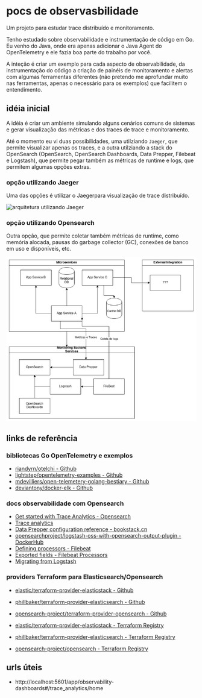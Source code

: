 # pocs de observasbilidade #

Um projeto para estudar trace distribuído e monitoramento.

Tenho estudado sobre observabilidade e instrumentação de
código em Go. Eu venho do Java, onde era apenas adicionar 
o Java Agent do OpenTelemetry e ele fazia boa parte do trabalho
por você.

A inteção é criar um exemplo para cada aspecto de observabilidade,
da instrumentação do código a criação de painéis de monitoramento
e alertas com algumas ferramentas diferentes (não pretendo me
aprofundar muito nas ferramentas, apenas o necessário para os
exemplos) que facilitem o entendimento.


## idéia inicial ##

A idéia é criar um ambiente simulando alguns cenários comuns
de  sistemas e gerar visualização das métricas e dos traces
de trace e monitoramento.

Até o momento eu vi duas possibilidades, uma utilziando `Jaeger`,
que permite visualizar apenas os traces, e a outra utilziando a
stack do OpenSearch (OpenSearch, OpenSearch Dashboards, Data Prepper, Filebeat e Logstash), que permite pegar também as
métricas de runtime e logs, que permitem algumas opções extras.


### opção utilizando Jaeger ###

Uma das opções é utilizar o Jaegerpara visualização de
trace distribuído.

![arquitetura utilizando Jaeger](./docs/images/observability_poc_diagram.drawio.png)


### opção utilizando Opensearch ###

Outra opção, que permite coletar também métricas de runtime,
como memória alocada, pausas do garbage collector (GC),
conexões de banco em uso e disponíveis, etc.

![arquitetura utilizando OpenSearch](./docs/images/observability_poc_diagram_opensearch.drawio.png)




## links de referência ##


### bibliotecas Go OpenTelemetry e exemplos ###

- [riandyrn/otelchi - Github](https://github.com/riandyrn/otelchi/tree/master/examples/basic)
- [lightstep/opentelemetry-examples - Github](https://github.com/lightstep/opentelemetry-examples/blob/main/docker-compose.yml)
- [mdevilliers/open-telemetery-golang-bestiary - Github](https://github.com/mdevilliers/open-telemetery-golang-bestiary/blob/main/apps/x/otlp.go)
- [deviantony/docker-elk - Github](https://github.com/deviantony/docker-elk)


### docs observabilidade com Opensearch ###

- [Get started with Trace Analytics - Opensearch](https://opensearch.org/docs/1.2/observability-plugin/trace/get-started/)
- [Trace analytics](https://opensearch.org/docs/latest/observing-your-data/trace/index/)
- [Data Prepper configuration reference - bookstack.cn](https://www.bookstack.cn/read/opensearch-1.3.x-en/b4e83788f603aa05.md)
- [opensearchproject/logstash-oss-with-opensearch-output-plugin - DockerHub](https://hub.docker.com/r/opensearchproject/logstash-oss-with-opensearch-output-plugin)
- [Defining processors - Filebeat](https://www.elastic.co/guide/en/beats/filebeat/current/defining-processors.html)
- [Exported fields - Filebeat Processors](https://www.elastic.co/guide/en/beats/filebeat/current/exported-fields.html)
- [Migrating from Logstash](https://opensearch.org/docs/latest/data-prepper/migrating-from-logstash-data-prepper/)

### providers Terraform para Elasticsearch/Opensearch ###

- [elastic/terraform-provider-elasticstack - Github](https://github.com/elastic/terraform-provider-elasticstack)
- [phillbaker/terraform-provider-elasticsearch - Github](https://github.com/phillbaker/terraform-provider-elasticsearch)
- [opensearch-project/terraform-provider-opensearch - Github](https://github.com/opensearch-project/terraform-provider-opensearch)

- [elastic/terraform-provider-elasticstack - Terraform Registry](https://registry.terraform.io/providers/elastic/elasticstack/latest)
- [phillbaker/terraform-provider-elasticsearch - Terraform Registry](https://registry.terraform.io/providers/phillbaker/elasticsearch/latest)
- [opensearch-project/opensearch - Terraform Registry](https://registry.terraform.io/providers/opensearch-project/opensearch/latest)


## urls úteis ##

- http://localhost:5601/app/observability-dashboards#/trace_analytics/home
